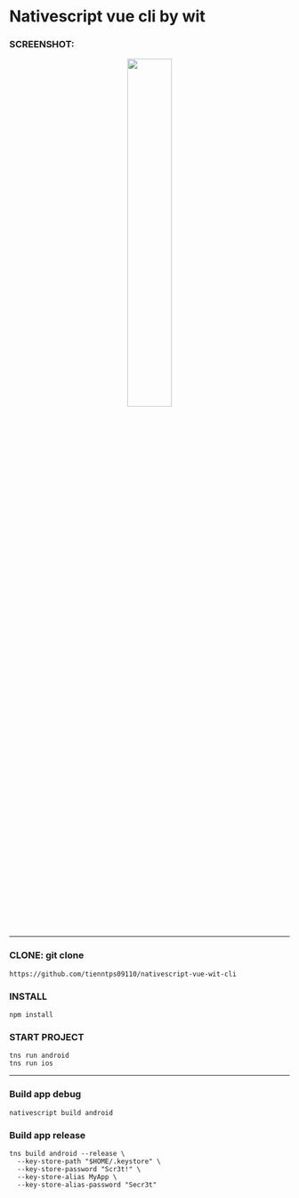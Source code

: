 # Nativescript vue cli by wit


### SCREENSHOT: 
<p align="center">
  <img width="40%" src="https://f23-zpg.zdn.vn/2133552140007518913/36a843153fbbc3e59aaa.jpg">
</p>

<hr>

### CLONE: git clone 
```
https://github.com/tienntps09110/nativescript-vue-wit-cli
```

### INSTALL
```
npm install
```


### START PROJECT
```
tns run android
tns run ios
```

<hr>

### Build app debug
```
nativescript build android
```

### Build app release
```
tns build android --release \
  --key-store-path "$HOME/.keystore" \
  --key-store-password "Scr3t!" \
  --key-store-alias MyApp \
  --key-store-alias-password "Secr3t"
```
